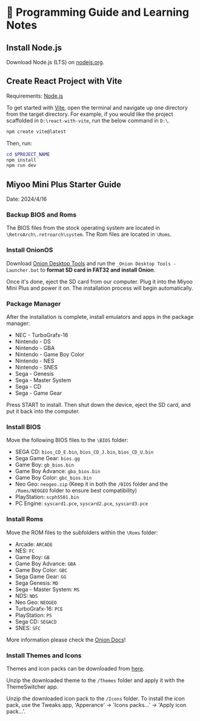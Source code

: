 # 📝 Programming Guide and Learning Notes

## Install Node.js

Download Node.js (LTS) on [nodejs.org](https://nodejs.org/en).

## Create React Project with Vite

Requirements: [Node.js](#install-nodejs)

To get started with [Vite](https://vitejs.dev/guide/), open the terminal and navigate up one directory from the target directory. For example, if you would like the project scaffolded in `D:\react-with-vite`, run the below command in `D:\`.

```powershell
npm create vite@latest
```

Then, run:

```powershell
cd $PROJECT_NAME
npm install
npm run dev
```

## Miyoo Mini Plus Starter Guide

Date: 2024/4/16

### Backup BIOS and Roms

The BIOS files from the stock operating system are located in `\RetroArch\.retroarch\system`. The Rom files are located in `\Roms`.

### Install OnionOS

Download [Onion Desktop Tools](https://github.com/schmurtzm/Onion-Desktop-Tools/blob/main/README.md) and run the `_Onion Desktop Tools - Launcher.bat` to **format SD card in FAT32 and install Onion**.

Once it's done, eject the SD card from our computer. Plug it into the Miyoo Mini Plus and power it on. The installation process will begin automatically. 

### Package Manager

After the installation is complete, install emulators and apps in the package manager:

- NEC - TurboGrafx-16
- Nintendo - DS
- Nintendo - GBA
- Nintendo - Game Boy Color
- Nintendo - NES
- Nintendo - SNES
- Sega - Genesis
- Sega - Master System
- Sega - CD
- Sega - Game Gear

Press START to install. Then shut down the device, eject the SD card, and put it back into the computer.

### Install BIOS

Move the following BIOS files to the `\BIOS` folder:

- SEGA CD: `bios_CD_E.bin`, `bios_CD_J.bin`, `bios_CD_U.bin`
- Sega Game Gear: `bios.gg`
- Game Boy: `gb_bios.bin`
- Game Boy Advance: `gba_bios.bin`
- Game Boy Color: `gbc_bios.bin`
- Neo Geo: `neogeo.zip` (Keep it in both the `/BIOS` folder and the `/Roms/NEOGEO` folder to ensure best compatibility)
- PlayStation: `scph5501.bin`
- PC Engine: `syscard1.pce`, `syscard2.pce`, `syscard3.pce`

### Install Roms

Move the ROM files to the subfolders within the `\Roms` folder:

- Arcade: `ARCADE`
- NES: `FC`
- Game Boy: `GB`
- Game Boy Advance: `GBA`
- Game Boy Color: `GBC`
- Sega Game Gear: `GG`
- Sega Genesis: `MD`
- Sega - Master System: `MS`
- NDS: `NDS`
- Neo Geo: `NEOGEO`
- TurboGrafx-16: `PCE`
- PlayStation: `PS`
- Sega CD: `SEGACD`
- SNES: `SFC`

More information please check the [Onion Docs](https://onionui.github.io/docs/emulators/nes)!

### Install Themes and Icons

Themes and icon packs can be downloaded from [here](https://github.com/OnionUI/Themes/blob/main/README.md).

Unzip the downloaded theme to the `/Themes` folder and apply it with the ThemeSwitcher app.

Unzip the downloaded icon pack to the `/Icons` folder. To install the icon pack, use the Tweaks app, 'Apperance' -> 'Icons packs...' -> 'Apply icon pack...'.
